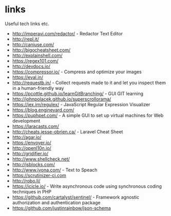 # links
Useful tech links etc.

- http://imperavi.com/redactor/ - Redactor Text Editor
- http://repl.it/
- http://caniuse.com/
- http://bigocheatsheet.com/
- http://explainshell.com/
- https://regex101.com/
- http://devdocs.io/
- https://compressor.io/ - Compress and optimize your images
- https://eval.in/
- http://requestb.in/ - Collect requests made to it and let you inspect them in a human-friendly way
- https://pcottle.github.io/learnGitBranching/ - GUI GIT learning
- http://johnpolacek.github.io/superscrollorama/
- https://jex.im/regulex/ - JavaScript Regular Expression Visualizer
- https://blog.engineyard.com/
- https://puphpet.com/ - A simple GUI to set up virtual machines for Web development
- https://laracasts.com/
- http://cheats.jesse-obrien.ca/ - Laravel Cheat Sheet
- http://agar.io/
- https://envoyer.io/
- http://openl10n.io/
- http://gridifier.io/
- http://www.shellcheck.net/
- http://jsblocks.com/
- http://www.ivona.com/ - Text to Speach
- https://scrutinizer-ci.com
- http://robo.li/
- https://icicle.io/ - Write asynchronous code using synchronous coding techniques in PHP
- https://github.com/cartalyst/sentinel/ - Framework agnostic authorization and authentication package
- https://github.com/justinrainbow/json-schema

